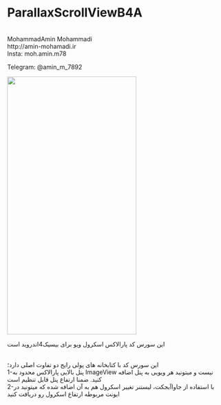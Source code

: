 # ParallaxScrollViewB4A

<br>
MohammadAmin Mohammadi
<br>
http://amin-mohamadi.ir
<br>
Insta: moh.amin.m78
<br>

Telegram: @amin_m_7892
<br>

<img src="http://s4.picofile.com/file/8362972342/Screenshot_137_.png" width=300 height=600>

این سورس کد پارالاکس اسکرول ویو برای بیسیک4اندروید است

<br>
این سورس کد با کتابخانه های پولی رایج دو تفاوت اصلی دارد؛

<br>
1-پنل بالایی پارالاکس محدود به ImageView نیست و میتونید هر ویویی به پنل اضافه کنید. ضمنا ارتفاع پنل قابل تنظیم است

<br>
2-با استفاده از جاواآبجکت، لیستنر تغییر اسکرول هم به آن اضافه شده که میتونید در ایونت مربوطه ارتفاع اسکرول رو دریافت کنید
